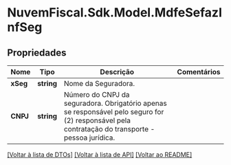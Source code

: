# NuvemFiscal.Sdk.Model.MdfeSefazInfSeg

## Propriedades

Nome | Tipo | Descrição | Comentários
------------ | ------------- | ------------- | -------------
**xSeg** | **string** | Nome da Seguradora. | 
**CNPJ** | **string** | Número do CNPJ da seguradora.  Obrigatório apenas se responsável pelo seguro for (2) responsável pela contratação do transporte - pessoa jurídica. | 

[[Voltar à lista de DTOs]](../README.md#documentation-for-models) [[Voltar à lista de API]](../README.md#documentation-for-api-endpoints) [[Voltar ao README]](../README.md)

